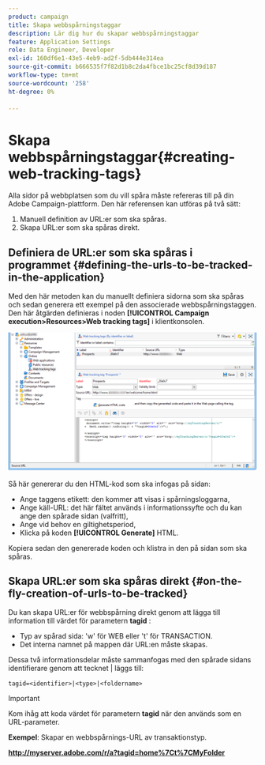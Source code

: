 ```yaml
---
product: campaign
title: Skapa webbspårningstaggar
description: Lär dig hur du skapar webbspårningstaggar
feature: Application Settings
role: Data Engineer, Developer
exl-id: 160df6e1-43e5-4eb9-ad2f-5db444e314ea
source-git-commit: b666535f7f82d1b8c2da4fbce1bc25cf8d39d187
workflow-type: tm+mt
source-wordcount: '258'
ht-degree: 0%

---
```


# Skapa webbspårningstaggar{#creating-web-tracking-tags}

Alla sidor på webbplatsen som du vill spåra måste refereras till på din Adobe Campaign-plattform. Den här referensen kan utföras på två sätt:

1. Manuell definition av URL:er som ska spåras.
1. Skapa URL:er som ska spåras direkt.

## Definiera de URL:er som ska spåras i programmet {#defining-the-urls-to-be-tracked-in-the-application}

Med den här metoden kan du manuellt definiera sidorna som ska spåras och sedan generera ett exempel på den associerade webbspårningstaggen. Den här åtgärden definieras i noden **[!UICONTROL Campaign execution>Resources>Web tracking tags]** i klientkonsolen.

![](assets/d_ncs_integration_webtracking_screen.png)

Så här genererar du den HTML-kod som ska infogas på sidan:

* Ange taggens etikett: den kommer att visas i spårningsloggarna,
* Ange käll-URL: det här fältet används i informationssyfte och du kan ange den spårade sidan (valfritt),
* Ange vid behov en giltighetsperiod,
* Klicka på koden **[!UICONTROL Generate]** HTML.

Kopiera sedan den genererade koden och klistra in den på sidan som ska spåras.

## Skapa URL:er som ska spåras direkt {#on-the-fly-creation-of-urls-to-be-tracked}

Du kan skapa URL:er för webbspårning direkt genom att lägga till information till värdet för parametern **tagid** :

* Typ av spårad sida: &#39;w&#39; för WEB eller &#39;t&#39; för TRANSACTION.
* Det interna namnet på mappen där URL:en måste skapas.

Dessa två informationsdelar måste sammanfogas med den spårade sidans identifierare genom att tecknet | läggs till:

```
tagid=<identifier>|<type>|<foldername>
```

>[!IMPORTANT]
>
>Kom ihåg att koda värdet för parametern **tagid** när den används som en URL-parameter.

**Exempel**: Skapar en webbspårnings-URL av transaktionstyp.

**http://myserver.adobe.com/r/a?tagid=home%7Ct%7CMyFolder**
